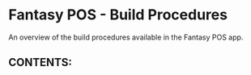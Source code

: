 # Fantasy POS - Build Procedures

An overview of the build procedures available in the Fantasy POS app.

## CONTENTS:
